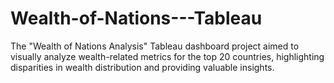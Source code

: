 # Wealth-of-Nations---Tableau

The "Wealth of Nations Analysis" Tableau dashboard project aimed to visually analyze wealth-related metrics for the top 20 countries, highlighting disparities in wealth distribution and providing valuable insights.
